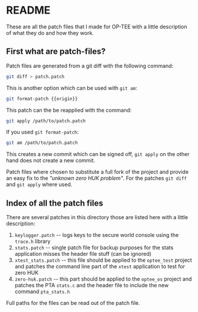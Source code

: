 # README

These are all the patch files that I made for OP-TEE with a little description
of what they do and how they work.

## First what are patch-files?

Patch files are generated from a git diff with the following command:

```bash
git diff > patch.patch
```

This is another option which can be used with `git am`:

```bash
git format-patch {{origin}}
```

This patch can the be reapplied with the command:

```bash
git apply /path/to/patch.patch
```

If you used `git format-patch`:

```bash
git am /path/to/patch.patch
```

This creates a new commit which can be signed off, `git apply` on the other hand does not create a new commit.

Patch files where chosen to substitute a full fork of the project and provide an easy fix to the _"unknown zero HUK problem"_.
For the patches `git diff` and `git apply` where used.

## Index of all the patch files

There are several patches in this directory those are listed here with a little description:

1. `keylogger.patch` -- logs keys to the secure world console using the `trace.h` library
2. `stats.patch` -- single patch file for backup purposes for the stats application misses the
   header file stuff (can be ignored)
3. `xtest_stats.patch` -- this file should be applied to the `optee_test` project and patches the
   command line part of the `xtest` application to test for zero HUK
4. `zero-huk.patch` -- this part should be applied to the `optee_os` project and patches the PTA
   `stats.c` and the header file to include the new command `pta_stats.h`

Full paths for the files can be read out of the patch file.
